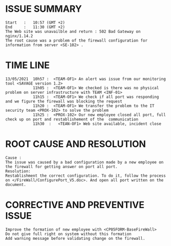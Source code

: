 # ISSUE SUMMARY
    Start   :   10:57 (GMT +2) 
    End     :   11:30 (GMT +2)
    The Web site was unavailble and return : 502 Bad Gateway on nginx/1.14.2
    The root cause was a problem of the firewall configuration for information from server <SE-102> .

# TIME LINE
    13/05/2021  10h57 :  <TEAM-OF1> An alert was issue from our monitoring tool <SAVAGE version 1.2>
                11h05 :  <TEAM-OF1> We checked is there was no physical problem on server infrastructure with TEAM <INF-01>
                11h15 :  <TEAM-OF1> We check if all port was responding and we figure the firewall was blocking the request
                11h20 :  <TEAM-OF1> We transfer the problem to the IT security team <PROX-102> to solve the problem
                11h25 :  <PROX-102> Our new employee closed all port, full check up on port and restablishement of the  communication
                11h30  :   <TEAN-OF1> Web site available, incident close

# ROOT CAUSE AND RESOLUTION
    Cause :
    The issue was caused by a bad configuration made by a new employee on the firewall for getting answer on port all port.
    Resolution:
    Restablishment the correct configuration. To do it, follow the process on </FireWall/ConfigurePort_V5.doc>. And open all port written on the document.
# CORRECTIVE AND PREVENTIVE ISSUE
    Improve the formation of new employee with <CP05FORM-BaseFireWall>
    Do not give full right on system without this formation
    Add warning message before validating change on the firewall.

